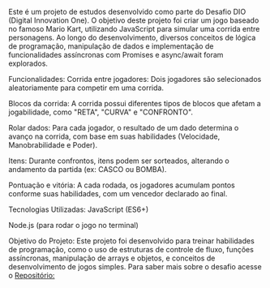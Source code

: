 Este é um projeto de estudos desenvolvido como parte do Desafio DIO (Digital Innovation One).
O objetivo deste projeto foi criar um jogo baseado no famoso Mario Kart, utilizando JavaScript para simular uma corrida entre personagens.
Ao longo do desenvolvimento, diversos conceitos de lógica de programação, manipulação de dados e implementação de funcionalidades assíncronas com Promises e async/await foram explorados.

Funcionalidades:
Corrida entre jogadores: Dois jogadores são selecionados aleatoriamente para competir em uma corrida.

Blocos da corrida: A corrida possui diferentes tipos de blocos que afetam a jogabilidade, como "RETA", "CURVA" e "CONFRONTO".

Rolar dados: Para cada jogador, o resultado de um dado determina o avanço na corrida, com base em suas habilidades (Velocidade, Manobrabilidade e Poder).

Itens: Durante confrontos, itens podem ser sorteados, alterando o andamento da partida (ex: CASCO ou BOMBA).

Pontuação e vitória: A cada rodada, os jogadores acumulam pontos conforme suas habilidades, com um vencedor declarado ao final.

Tecnologias Utilizadas:
JavaScript (ES6+)

Node.js (para rodar o jogo no terminal)

Objetivo do Projeto:
Este projeto foi desenvolvido para treinar habilidades de programação, como o uso de estruturas de controle de fluxo, funções assíncronas, manipulação de arrays e objetos, e conceitos de desenvolvimento de jogos simples.
Para saber mais sobre o desafio acesse o [Repositório:](https://github.com/digitalinnovationone/formacao-nodejs/tree/main/03-projeto-mario-kart)


